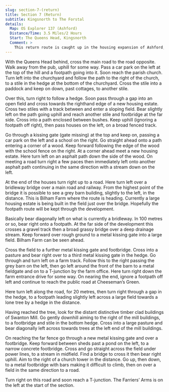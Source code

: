 ```yaml
---
slug: section-7-(return)
title: Section 7 (Return)
subtitle: Kingsnorth to The Forstal
details:
  Map: OS Explorer 137 (Ashford)
  Distance/Time: 3.5 Miles/2 Hours
  Start: The Queens Head, Kingsnorth
  Comment: >
    This return route is caught up in the housing expansion of Ashford, especially at Cheeseman&#x2019;s Green. Hopefully the rights of way will be protected but they may not be waymarked and may be a mixture of roads, alleys and little greens. Keep a close eye on the map and check the compass direction.
---
```

With the Queens Head behind, cross the main road to the road opposite. Walk away from the pub, uphill for some way. Pass a car park on the left at the top of the hill and a footpath going into it. Soon reach the parish church. Turn left into the churchyard and follow the path to the right of the church, to a stile in the hedge at the bottom of the churchyard. Cross the stile into a paddock and keep on down, past cottages, to another stile.

Over this, turn right to follow a hedge. Soon pass through a gap into an open field and cross towards the righthand edge of a new housing estate. Cross two stiles with a track between and enter a sloping field. Bear slightly left on the path going uphill and reach another stile and footbridge at the far side. Cross into a path enclosed between bushes. Keep uphill (ignoring a footpath off right), then pass houses on the left, on a broad fenced track.

Go through a kissing gate (gate missing) at the top and keep on, passing a car park on the left and a school on the right. Go straight ahead onto a path entering a corner of a wood. Keep forward following the edge of the wood with the school fence on the right. At a corner ahead meet a new housing estate. Here turn left on an asphalt path down the side of the wood. On meeting a road turn right a few paces then immediately left onto another asphalt path continuing in the same direction with a stream down on the left.

At the end of the houses turn right up to a road. Here turn left over a bridleway bridge over a main road and railway. From the highest point of the bridge it is possible to see a grey barn building, slightly to the left, in the distance. This is Bilham Farm where the route is heading. Currently a large housing estate is being built in the field just over the bridge. Hopefully the footpath route will be kept through the development.

Basically bear diagonally left on what is currently a bridleway. In 100 metres or so, bear right onto a footpath. At the far side of the development this crosses a gravel track then a broad grassy bridge over a deep drainage stream. Keep forward over rough ground to a metal kissing gate into a large field. Bilham Farm can be seen ahead.

Cross the field to a further metal kissing gate and footbridge. Cross into a pasture and bear right over to a third metal kissing gate in the hedge. Go through and turn left on a farm track. Follow this to the right passing the grey barn on the left, then go left around the front of the barn to a metal fieldgate and on to a T-junction by the farm office. Here turn right down the farm entrance drive for some way. On nearing the end, ignore a footpath off left and continue to reach the public road at Cheeseman’s Green.

Here turn left along the road, for 20 metres, then turn right through a gap in the hedge, to a footpath leading slightly left across a large field towards a lone tree by a hedge in the distance.

Having reached the tree, look for the distant distinctive timber clad buildings of Swanton Mill. Go gently downhill aiming to the right of the mill buildings, to a footbridge and stile in the bottom hedge. Cross into a large pasture and bear diagonally left across towards trees at the left end of the mill buildings.

On reaching the far fence go through a new metal kissing gate and over a footbridge. Keep forward between sheds past a pond on the left, to a narrow concrete footbridge. Cross and go straight across the field under power lines, to a stream in midfield. Find a bridge to cross it then bear right uphill. Aim to the right of a church tower in the distance. Go up, then down, to a metal footbridge with bars making it difficult to climb, then on over a field in the same direction to a road.

Turn right on this road and soon reach a T-junction. The Farriers’ Arms is on the left at the start of the section.


